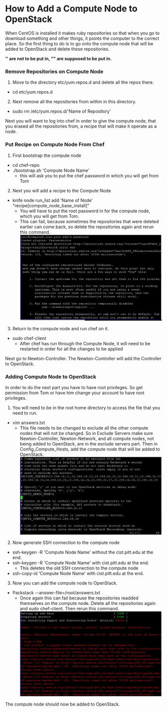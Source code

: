# How to Add a Compute Node to OpenStack
When CentOS is installed it makes ruby repositories so that when you go to download something and other things, it points the computer to the correct place. So the first thing to do is to go onto the compute node that will be added to OpenStack and delete these repositories.

**'' are not to be put in, "" are supposed to be put in.**

### Remove Repositories on Compute Node
1. Move to the directory etc/yum.repos.d and delete all the repos there.
  - cd etc/yum.repos.d
2. Next remove all the repositories from within in this directory.
  - sudo rm /etc/yum.repos.d/'Name of Repository'  

Next you will want to log into chef in order to give the compute node, that you erased all the repositories from, a recipe that will make it operate as a node.
### Put Recipe on Compute Node From Chef
1. First bootstrap the compute node
  - cd chef-repo
  - ./bootstrap.sh 'Compute Node Name'
    - this will ask you to put the chef password in which you will get from Tom
2. Next you will add a recipe to the Compute Node
  - knife node run_list add 'Name of Node' "recipe[compute_node_base_install]"
    - You will have to put the root password in for the compute node, which you will get from Tom.
    - This can fail, because sometimes the repositories that were deleted earlier can come back, so delete the repositories again and rerun this command.
   ![Boot](img\chefFailure.jpg)  
3. Return to the compute node and run chef on it.
  - sudo chef-client
    - After chef has run through the Compute Node, it will need to be restarted in order for all the changes to be applied

Next go to Newton-Controller. The Newton-Controller will add the Controller to OpenStack.

### Adding Compute Node to OpenStack
In order to do the next part you have to have root privileges. So get permission from Tom or have him change your account to have root privileges.
1. You will need to be in the root home directory to access the file that you need to run.
  - vim answers.txt
    - This file needs to be changed to exclude all the other compute nodes that will not be changed. So in Exclude Servers make sure Newton-Controller, Newton-Network, and all compute nodes, not being added to OpenStack, are in the exclude servers part. Then in Config_Compute_Hosts, add the compute node that will be added to OpenStack.
   ![Boot](img\answersChange.jpg)
2. Now generate SSH connection to the compute node
  - ssh-keygen -R 'Compute Node Name' without the cist.pitt.edu at the end.
  - ssh-keygen -R 'Compute Node Name' with cist.pitt.edu at the end.
    - This deletes the old SSH connection to the compute node
  - ssh-copy-id 'Compute Node Name' with cist.pitt.edu at the end.
3. Now you can add the compute node to OpenStack.
  - Packstack --answer-file=/root/answers.txt
    - Once again this can fail because the repositories readded themselves on the compute node. Delete all the repositories again and sudo chef-client. Then rerun this command.
   ![Boot](img\controllerFailure.jpg)

The compute node should now be added to OpenStack. 
